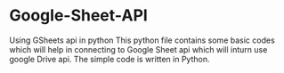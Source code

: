 # Google-Sheet-API
Using GSheets api in python
This python file contains some basic codes which will help in connecting to Google Sheet api which will inturn use google Drive api. The simple code is written in Python.

